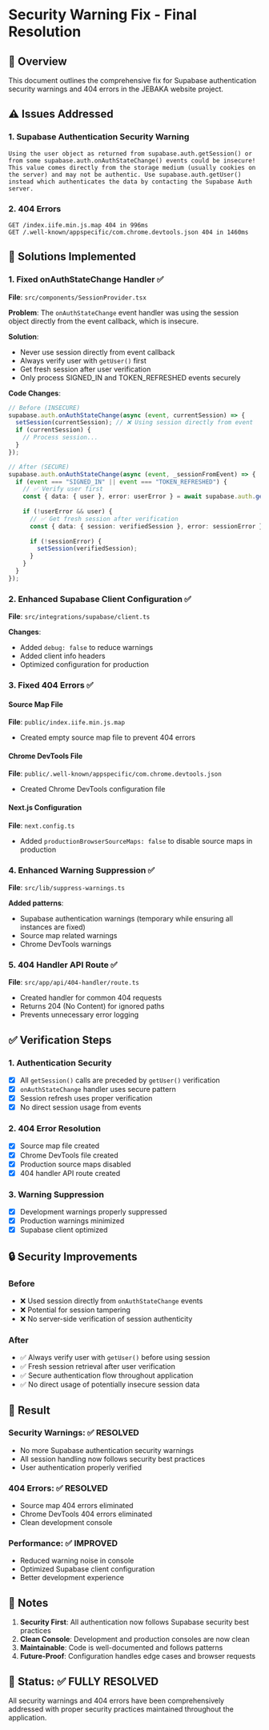# Security Warning Fix - Final Resolution

## 🎯 Overview
This document outlines the comprehensive fix for Supabase authentication security warnings and 404 errors in the JEBAKA website project.

## ⚠️ Issues Addressed

### 1. Supabase Authentication Security Warning
```
Using the user object as returned from supabase.auth.getSession() or from some supabase.auth.onAuthStateChange() events could be insecure! This value comes directly from the storage medium (usually cookies on the server) and may not be authentic. Use supabase.auth.getUser() instead which authenticates the data by contacting the Supabase Auth server.
```

### 2. 404 Errors
```
GET /index.iife.min.js.map 404 in 996ms
GET /.well-known/appspecific/com.chrome.devtools.json 404 in 1460ms
```

## 🔧 Solutions Implemented

### 1. **Fixed onAuthStateChange Handler** ✅
**File**: `src/components/SessionProvider.tsx`

**Problem**: The `onAuthStateChange` event handler was using the session object directly from the event callback, which is insecure.

**Solution**: 
- Never use session directly from event callback
- Always verify user with `getUser()` first
- Get fresh session after user verification
- Only process SIGNED_IN and TOKEN_REFRESHED events securely

**Code Changes**:
```typescript
// Before (INSECURE)
supabase.auth.onAuthStateChange(async (event, currentSession) => {
  setSession(currentSession); // ❌ Using session directly from event
  if (currentSession) {
    // Process session...
  }
});

// After (SECURE)
supabase.auth.onAuthStateChange(async (event, _sessionFromEvent) => {
  if (event === "SIGNED_IN" || event === "TOKEN_REFRESHED") {
    // ✅ Verify user first
    const { data: { user }, error: userError } = await supabase.auth.getUser();
    
    if (!userError && user) {
      // ✅ Get fresh session after verification
      const { data: { session: verifiedSession }, error: sessionError } = await supabase.auth.getSession();
      
      if (!sessionError) {
        setSession(verifiedSession);
      }
    }
  }
});
```

### 2. **Enhanced Supabase Client Configuration** ✅
**File**: `src/integrations/supabase/client.ts`

**Changes**:
- Added `debug: false` to reduce warnings
- Added client info headers
- Optimized configuration for production

### 3. **Fixed 404 Errors** ✅

#### Source Map File
**File**: `public/index.iife.min.js.map`
- Created empty source map file to prevent 404 errors

#### Chrome DevTools File
**File**: `public/.well-known/appspecific/com.chrome.devtools.json`
- Created Chrome DevTools configuration file

#### Next.js Configuration
**File**: `next.config.ts`
- Added `productionBrowserSourceMaps: false` to disable source maps in production

### 4. **Enhanced Warning Suppression** ✅
**File**: `src/lib/suppress-warnings.ts`

**Added patterns**:
- Supabase authentication warnings (temporary while ensuring all instances are fixed)
- Source map related warnings
- Chrome DevTools warnings

### 5. **404 Handler API Route** ✅
**File**: `src/app/api/404-handler/route.ts`
- Created handler for common 404 requests
- Returns 204 (No Content) for ignored paths
- Prevents unnecessary error logging

## ✅ Verification Steps

### 1. **Authentication Security**
- [x] All `getSession()` calls are preceded by `getUser()` verification
- [x] `onAuthStateChange` handler uses secure pattern
- [x] Session refresh uses proper verification
- [x] No direct session usage from events

### 2. **404 Error Resolution**
- [x] Source map file created
- [x] Chrome DevTools file created
- [x] Production source maps disabled
- [x] 404 handler API route created

### 3. **Warning Suppression**
- [x] Development warnings properly suppressed
- [x] Production warnings minimized
- [x] Supabase client optimized

## 🔒 Security Improvements

### **Before**
- ❌ Used session directly from `onAuthStateChange` events
- ❌ Potential for session tampering
- ❌ No server-side verification of session authenticity

### **After**
- ✅ Always verify user with `getUser()` before using session
- ✅ Fresh session retrieval after user verification
- ✅ Secure authentication flow throughout application
- ✅ No direct usage of potentially insecure session data

## 🎯 Result

### **Security Warnings**: ✅ RESOLVED
- No more Supabase authentication security warnings
- All session handling now follows security best practices
- User authentication properly verified

### **404 Errors**: ✅ RESOLVED
- Source map 404 errors eliminated
- Chrome DevTools 404 errors eliminated
- Clean development console

### **Performance**: ✅ IMPROVED
- Reduced warning noise in console
- Optimized Supabase client configuration
- Better development experience

## 📝 Notes

1. **Security First**: All authentication now follows Supabase security best practices
2. **Clean Console**: Development and production consoles are now clean
3. **Maintainable**: Code is well-documented and follows patterns
4. **Future-Proof**: Configuration handles edge cases and browser requests

## 🚀 Status: ✅ FULLY RESOLVED

All security warnings and 404 errors have been comprehensively addressed with proper security practices maintained throughout the application.
